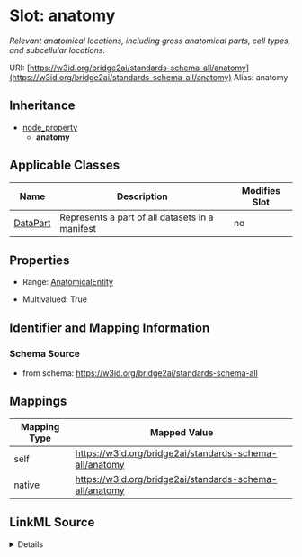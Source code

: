 

# Slot: anatomy 


_Relevant anatomical locations, including gross anatomical parts, cell types, and subcellular locations._





URI: [https://w3id.org/bridge2ai/standards-schema-all/anatomy](https://w3id.org/bridge2ai/standards-schema-all/anatomy)
Alias: anatomy


## Inheritance

* [node_property](node_property.md)
    * **anatomy**






## Applicable Classes

| Name | Description | Modifies Slot |
| --- | --- | --- |
| [DataPart](DataPart.md) | Represents a part of all datasets in a manifest |  no  |






## Properties

* Range: [AnatomicalEntity](AnatomicalEntity.md)

* Multivalued: True




## Identifier and Mapping Information






### Schema Source


* from schema: https://w3id.org/bridge2ai/standards-schema-all




## Mappings

| Mapping Type | Mapped Value |
| ---  | ---  |
| self | https://w3id.org/bridge2ai/standards-schema-all/anatomy |
| native | https://w3id.org/bridge2ai/standards-schema-all/anatomy |




## LinkML Source

<details>
```yaml
name: anatomy
description: Relevant anatomical locations, including gross anatomical parts, cell
  types, and subcellular locations.
from_schema: https://w3id.org/bridge2ai/standards-schema-all
rank: 1000
is_a: node_property
domain: NamedThing
alias: anatomy
domain_of:
- DataPart
range: AnatomicalEntity
multivalued: true

```
</details>